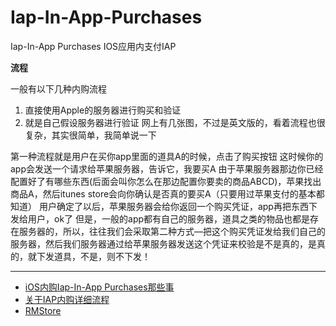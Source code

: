 # Iap-In-App-Purchases
Iap-In-App Purchases    IOS应用内支付IAP

****流程****

一般有以下几种内购流程 
1. 直接使用Apple的服务器进行购买和验证 
2. 就是自己假设服务器进行验证 
网上有几张图，不过是英文版的，看着流程也很复杂，其实很简单，我简单说一下

第一种流程就是用户在买你app里面的道具A的时候，点击了购买按钮
这时候你的app会发送一个请求给苹果服务器，告诉它，我要买A
由于苹果服务器那边你已经配置好了有哪些东西(后面会叫你怎么在那边配置你要卖的商品ABCD)，苹果找出商品A，然后itunes store会向你确认是否真的要买A（只要用过苹果支付的基本都知道）
用户确定了以后，苹果服务器会给你返回一个购买凭证，app再把东西下发给用户，ok了
但是，一般的app都有自己的服务器，道具之类的物品也都是存在服务器的，所以，往往我们会采取第二种方式—把这个购买凭证发给我们自己的服务器，然后我们服务器通过给苹果服务器发送这个凭证来校验是不是真的，是真的，就下发道具，不是，则不下发！

--------------------- 

+ [iOS内购Iap-In-App Purchases那些事](https://www.jianshu.com/p/d1905a3e5920)
+ [关于IAP内购详细流程](https://www.jianshu.com/p/d6c678900a34)
+ [RMStore](https://github.com/robotmedia/RMStore)
